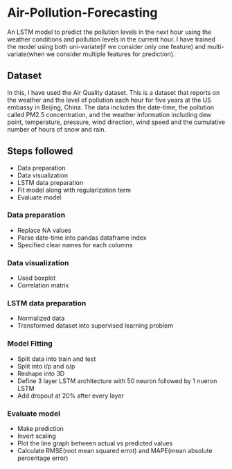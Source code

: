 # Air-Pollution-Forecasting
An LSTM model to predict the pollution levels in the next hour using the weather conditions and pollution levels in the current hour. I have trained the model using both uni-variate(if we consider only one feature) and multi-variate(when we consider multiple features for prediction).

## Dataset
In this, I have used the Air Quality dataset. This is a dataset that reports on the weather and the level of pollution each hour for five years at the US embassy in Beijing, China. The data includes the date-time, the pollution called PM2.5 concentration, and the weather information including dew point, temperature, pressure, wind direction, wind speed and the cumulative number of hours of snow and rain. 

## Steps followed
- Data preparation
- Data visualization
- LSTM data preparation
- Fit model along with regularization term
- Evaluate model

### Data preparation
- Replace NA values
- Parse date-time into pandas dataframe index
- Specified clear names for each columns

### Data visualization
- Used boxplot
- Correlation matrix

### LSTM data preparation
- Normalized data
- Transformed dataset into supervised learning problem

### Model Fitting
- Split data into train and test
- Split into i/p and o/p
- Reshape into 3D
- Define 3 layer LSTM architecture with 50 neuron followed by 1 nueron LSTM
- Add dropout at 20% after every layer

### Evaluate model
- Make prediction
- Invert scaling
- Plot the line graph between actual vs predicted values
- Calculate RMSE(root mean squared errot) and MAPE(mean absolute percentage error)
